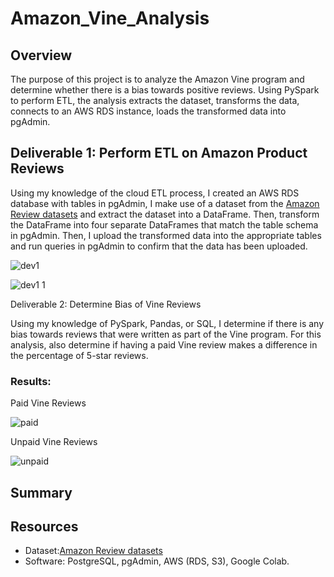 # Amazon_Vine_Analysis

## Overview
The purpose of this project is to analyze the Amazon Vine program and determine whether there is a bias towards positive reviews.
Using PySpark to perform ETL, the analysis extracts the dataset, transforms the data, connects to an AWS RDS instance, loads the transformed data into pgAdmin. 

## Deliverable 1: Perform ETL on Amazon Product Reviews

Using my knowledge of the cloud ETL process, I created an AWS RDS database with tables in pgAdmin,  I make use of a dataset from the [Amazon Review datasets](https://s3.amazonaws.com/amazon-reviews-pds/tsv/amazon_reviews_us_Digital_Video_Games_v1_00.tsv.gz) and extract the dataset into a DataFrame. Then, transform the DataFrame into four separate DataFrames that match the table schema in pgAdmin. Then, I upload the transformed data into the appropriate tables and run queries in pgAdmin to confirm that the data has been uploaded. 

![dev1](https://user-images.githubusercontent.com/58860105/144785492-89a30098-ea82-4f0b-bbc9-0bf42790cbe3.PNG)


![dev1 1](https://user-images.githubusercontent.com/58860105/144785567-b29ca371-e4bf-4023-995a-ad8ef593dc9b.PNG)



Deliverable 2: Determine Bias of Vine Reviews

Using my knowledge of PySpark, Pandas, or SQL, I determine if there is any bias towards reviews that were written as part of the Vine program. For this analysis, also determine if having a paid Vine review makes a difference in the percentage of 5-star reviews.

### Results: 

Paid Vine Reviews

![paid](https://user-images.githubusercontent.com/58860105/144790586-75a193dd-bd21-4782-af9e-f3482392d723.PNG)

Unpaid Vine Reviews

![unpaid](https://user-images.githubusercontent.com/58860105/144790815-728d75ce-1485-4113-8d69-fcf7ab0c768e.PNG)



## Summary

## Resources

* Dataset:[Amazon Review datasets](https://s3.amazonaws.com/amazon-reviews-pds/tsv/amazon_reviews_us_Digital_Video_Games_v1_00.tsv.gz)
* Software: PostgreSQL, pgAdmin, AWS (RDS, S3), Google Colab. 

